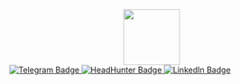 <div id="header" align="center">
  <img src="https://media4.giphy.com/media/v1.Y2lkPTc5MGI3NjExaG1lNTIxZ2l3aDB4dGVzcGdmNmtzMGZyeWJxeXV4cGozNzM4aDQ1cSZlcD12MV9pbnRlcm5hbF9naWZfYnlfaWQmY3Q9Zw/MeJgB3yMMwIaHmKD4z/giphy.gif" width="100"/>
</div>
<div id="badges">
  <a href="https://t.me/Startseva_T">
    <img src="https://img.shields.io/badge/Telegram-blue?style=for-the-badge&logo=telegram&logoColor=white" alt="Telegram Badge"/>
  </a>
  <a href="https://spb.hh.ru/resume/34327b71ff0df508800039ed1f56354d64676f">
    <img src="https://img.shields.io/badge/HH-red?style=for-the-badge&logo=hh.ru&logoColor=white" alt="HeadHunter Badge"/>
  </a>
  <a href="https://www.linkedin.com/in/your_profile">
    <img src="https://img.shields.io/badge/LinkedIn-blue?style=for-the-badge&logo=linkedin&logoColor=white" alt="LinkedIn Badge"/>
  </a>
</div>

<img src="https://komarev.com/ghpvc/?username=TatyanaStartseva&style=flat-square&color=blue" alt=""/>
